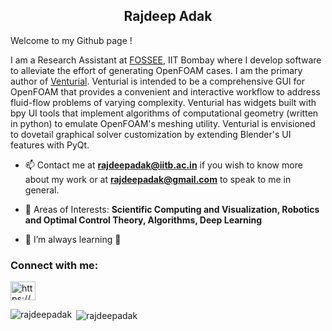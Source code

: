 <h2 align="center">Rajdeep Adak</h2>

<p align="left">
Welcome to my Github page !

I am a Research Assistant at [FOSSEE](https://fossee.in/), IIT Bombay where I develop software to alleviate the effort of generating OpenFOAM cases. I am the primary author of [Venturial](https://github.com/FOSSEE/venturial). Venturial is intended to be a comprehensive GUI for OpenFOAM that provides a convenient and interactive workflow to address fluid-flow problems of varying complexity. Venturial has widgets built with bpy UI tools that implement algorithms of computational geometry (written in python) to emulate OpenFOAM's meshing utility. Venturial is envisioned to dovetail graphical solver customization by extending Blender's UI features with PyQt. 
</p>

- 📫 Contact me at  **rajdeepadak@iitb.ac.in** if you wish to know more about my work or at **rajdeepadak@gmail.com** to speak to me in general.

- 📄 Areas of Interests: **Scientific Computing and Visualization, Robotics and Optimal Control Theory, Algorithms, Deep Learning**

- 🌱 I’m always learning **🌱**


<h3 align="left">Connect with me:</h3>
<p align="left">
<a href="https://linkedin.com/in/https://www.linkedin.com/in/rajdeep-adak-699632193?lipi=urn%3ali%3apage%3ad_flagship3_profile_view_base_contact_details%3bepj3utdytz2cxggeawz%2f6q%3d%3d" target="blank"><img align="center" src="https://raw.githubusercontent.com/rahuldkjain/github-profile-readme-generator/master/src/images/icons/Social/linked-in-alt.svg" alt="https://www.linkedin.com/in/rajdeep-adak-699632193?lipi=urn%3ali%3apage%3ad_flagship3_profile_view_base_contact_details%3bepj3utdytz2cxggeawz%2f6q%3d%3d" height="30" width="40" /></a>
</p>

<p><img align="left" src="https://github-readme-stats.vercel.app/api/top-langs?username=rajdeepadak&show_icons=true&locale=en&layout=compact" alt="rajdeepadak" /></p>

<p>&nbsp;<img align="center" src="https://github-readme-stats.vercel.app/api?username=rajdeepadak&show_icons=true&locale=en" alt="rajdeepadak" /></p>
